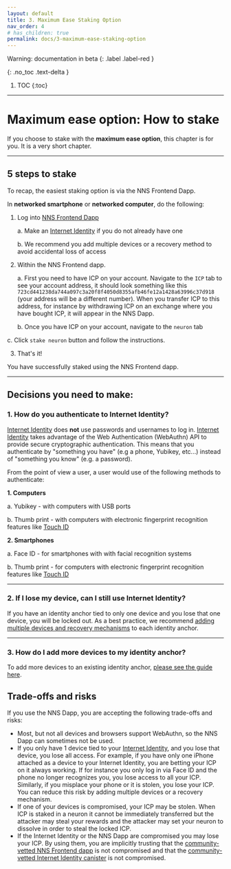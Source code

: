 ```yaml
---
layout: default
title: 3. Maximum Ease Staking Option
nav_order: 4
# has_children: true
permalink: docs/3-maximum-ease-staking-option
---
```

Warning: documentation in beta
{: .label .label-red }

{: .no_toc .text-delta }

1. TOC
{:toc}

* * *
# Maximum ease option: How to stake

If you choose to stake with the **maximum ease option**, this chapter is for you. It is a very short chapter.

* * *
## 5 steps to stake 

To recap, the easiest staking option is via the NNS Frontend Dapp.

In **networked smartphone** or **networked computer**, do the following:

1. Log into [NNS Frontend Dapp](https://nns.ic0.app/)
    
    a. Make an [Internet Identity](https://identity.ic0.app/) if you do not already have one
    
    b. We recommend you add multiple devices or a recovery method to avoid accidental loss of access

2. Within the NNS Frontend dapp. 
    
    a. First you need to have ICP on your account. Navigate to the `ICP` tab to see your account address, it should look something like this `723cd441238da744a097c3a20f8f4050d8355afb46fe12a1428a63996c37d918` (your address will be a different number). When you transfer ICP to this address, for instance by withdrawing ICP on an exchange where you have bought ICP, it will appear in the NNS Dapp.

    b. Once you have ICP on your account, navigate to the `neuron` tab

c. Click `stake neuron` button and follow the instructions.

3. That's it!

You have successfully staked using the NNS Frontend dapp.

* * *
## Decisions you need to make:

### 1. How do you authenticate to Internet Identity?

[Internet Identity](https://identity.ic0.app/) does **not** use passwords and usernames to log in. [Internet Identity](https://identity.ic0.app/) takes advantage of the Web Authentication (WebAuthn) API to provide secure cryptographic authentication. This means that you authenticate by "something you have" (e.g a phone, Yubikey, etc...) instead of "something you know" (e.g. a password).

From the point of view a user, a user would use of the following methods to authenticate:

**1. Computers**

a. Yubikey 
    - with computers with USB ports

b. Thumb print 
    - with computers with electronic fingerprint recognition features like [Touch ID](https://en.wikipedia.org/wiki/Touch_ID)

**2. Smartphones**

a. Face ID 
    - for smartphones with with facial recognition systems

b. Thumb print 
    - for  computers with electronic fingerprint recognition features like [Touch ID](https://en.wikipedia.org/wiki/Touch_ID)

* * *
### 2. If I lose my device, can I still use Internet Identity?

If you have an identity anchor tied to only one device and you lose that one device, you will be locked out. As a best practice, we recommend [adding multiple devices and recovery mechanisms](https://sdk.dfinity.org/docs/ic-identity-guide/auth-how-to.html) to each identity anchor.

* * *
### 3. How do I add more devices to my identity anchor?

To add more devices to an existing identity anchor, [please see the guide here](https://sdk.dfinity.org/docs/ic-identity-guide/auth-how-to.html#_add_a_device).

## Trade-offs and risks

If you use the NNS Dapp, you are accepting the following trade-offs and risks:

* Most, but not all devices and browsers support WebAuthn, so the NNS Dapp can sometimes not be used.
* If you only have 1 device tied to your [Internet Identity](https://identity.ic0.app/), and you lose that device, you lose all access. For example, if you have only one iPhone attached as a device to your Internet Identity, you are betting your ICP on it always working. If for instance you only log in via Face ID and the phone no longer recognizes you, you lose access to all your ICP. Similarly, if you misplace your phone or it is stolen, you lose your ICP. You can reduce this risk by adding multiple devices or a recovery mechanism.
* If one of your devices is compromised, your ICP may be stolen. When ICP is staked in a neuron it cannot be immediately transferred but the attacker may steal your rewards and the attacker may set your neuron to dissolve in order to steal the locked ICP. 
* If the Internet Identity or the NNS Dapp are compromised you may lose your ICP. By using them, you are implicitly trusting that the [community-vetted NNS Frontend dapp](https://github.com/dfinity/nns-dapp) is not compromised and that the [community-vetted Internet Identity canister](https://medium.com/dfinity/verifying-the-internet-identity-code-a-walkthrough-c1dd7a53f883) is not compromised.

